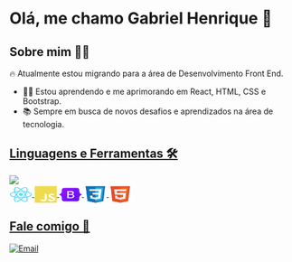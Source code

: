 # Olá, me chamo Gabriel Henrique 👋

<!--<p align="left"> <img src="https://komarev.com/ghpvc/?username=gabriel-hsb&color=lightgrey" alt="Profile views" /> </p> -->

## Sobre mim 🧑‍💻
🔥 Atualmente estou migrando para a área de Desenvolvimento Front End.

- 👨‍💻 Estou aprendendo e me aprimorando em React, HTML, CSS e Bootstrap.
- 📚 Sempre em busca de novos desafios e aprendizados na área de tecnologia.

<div>
  <a href="https://github.com/gabriel-hsb">
 <!-- <img height="180em" src="https://github-readme-stats.vercel.app/api?username=gabriel-hsb&show_icons=true&theme=github_dark&include_all_commits=true&count_private=true"/>-->
  
</div>
    
## Linguagens e Ferramentas 🛠️
<img height="180em" src="https://github-readme-stats.vercel.app/api/top-langs/?username=gabriel-hsb&layout=compact&langs_count=7&theme=tokyonight"/>
<div style="display: inline_block">
  <img align="center" alt="React" height="30" width="40" src="https://raw.githubusercontent.com/devicons/devicon/master/icons/react/react-original.svg">
  <img align="center" alt="JavaScript" height="30" width="40" src="https://raw.githubusercontent.com/devicons/devicon/master/icons/javascript/javascript-plain.svg">
  <img align="center" alt="Bootstrap" height="30" width="40" src="https://raw.githubusercontent.com/devicons/devicon/master/icons/bootstrap/bootstrap-original.svg">
  <img align="center" alt="CSS3" height="30" width="40" src="https://raw.githubusercontent.com/devicons/devicon/master/icons/css3/css3-original.svg">
  <img align="center" alt="HTML5" height="30" width="40" src="https://raw.githubusercontent.com/devicons/devicon/master/icons/html5/html5-original.svg">
</div>

##

## Fale comigo 📧
<div> 
  <a href="mailto:ghbranco6@gmail.com"><img src="https://img.shields.io/badge/-Gmail-%23333?style=for-the-badge&logo=gmail&logoColor=white" target="_blank" alt="Email"></a>
</div>
